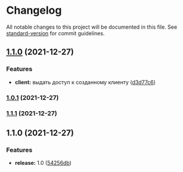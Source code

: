# Changelog

All notable changes to this project will be documented in this file. See [standard-version](https://github.com/conventional-changelog/standard-version) for commit guidelines.

## [1.1.0](https://github.com/wolframdeus/mongo-orm/compare/v1.0.1...v1.1.0) (2021-12-27)


### Features

* **client:** выдать доступ к созданному клиенту ([d3d77c6](https://github.com/wolframdeus/mongo-orm/commit/d3d77c6f58e865e5dde3d05e898c67d03222b0a6))

### [1.0.1](https://github.com/wolframdeus/mongo-orm/compare/v1.1.1...v1.0.1) (2021-12-27)

### [1.1.1](https://github.com/wolframdeus/mongo-orm/compare/v1.1.0...v1.1.1) (2021-12-27)

## 1.1.0 (2021-12-27)


### Features

* **release:** 1.0 ([54256db](https://github.com/wolframdeus/mongo-orm/commit/54256dbc6e5c39158cf6ca8c1666fc8d158f0410))
